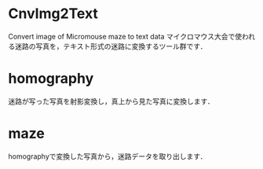 # CnvImg2Text
Convert image of Micromouse maze to text data
マイクロマウス大会で使われる迷路の写真を，テキスト形式の迷路に変換するツール群です．

# homography
迷路が写った写真を射影変換し，真上から見た写真に変換します．

# maze
homographyで変換した写真から，迷路データを取り出します．

